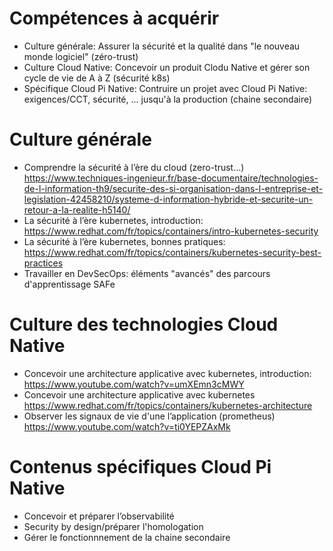 
# Compétences à acquérir
- Culture générale: Assurer la sécurité et la qualité dans "le nouveau monde logiciel" (zéro-trust)
- Culture Cloud Native: Concevoir un produit Clodu Native et gérer son cycle de vie de A à Z (sécurité k8s)
- Spécifique Cloud Pi Native: Contruire un projet avec Cloud Pi Native: exigences/CCT, sécurité, ... jusqu'à la production (chaine secondaire)

# Culture générale
- Comprendre la sécurité à l’ère du cloud (zero-trust...) https://www.techniques-ingenieur.fr/base-documentaire/technologies-de-l-information-th9/securite-des-si-organisation-dans-l-entreprise-et-legislation-42458210/systeme-d-information-hybride-et-securite-un-retour-a-la-realite-h5140/ 
- La sécurité à l’ère  kubernetes, introduction: https://www.redhat.com/fr/topics/containers/intro-kubernetes-security 
- La sécurité à l’ère  kubernetes, bonnes pratiques: https://www.redhat.com/fr/topics/containers/kubernetes-security-best-practices
- Travailler en DevSecOps: éléments "avancés" des parcours d'apprentissage SAFe

# Culture des technologies Cloud Native
- Concevoir une architecture applicative avec kubernetes, introduction: https://www.youtube.com/watch?v=umXEmn3cMWY
- Concevoir une architecture applicative avec kubernetes https://www.redhat.com/fr/topics/containers/kubernetes-architecture
- Observer les signaux de vie d'une l’application (prometheus) https://www.youtube.com/watch?v=ti0YEPZAxMk

# Contenus spécifiques Cloud Pi Native
- Concevoir et préparer l’observabilité
- Security by design/préparer l'homologation
- Gérer le fonctionnnement de la chaine secondaire
